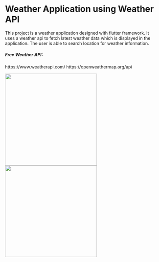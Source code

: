 # Weather Application using Weather API

This project is a weather application designed with flutter framework. It uses a weather api to fetch latest weather data which is displayed in the application. The user is able to search location for weather information. 

<h5>Free Weather API: </h5>
https://www.weatherapi.com/
https://openweathermap.org/api

<img src="https://user-images.githubusercontent.com/89770092/182083817-9f69d6e6-8188-461f-a129-8c2fc4be829a.jpg" width="300"> <img src="https://user-images.githubusercontent.com/89770092/182083821-60398a65-2974-4e9b-a83f-e4fbb9cf1cae.jpg" width="300">

